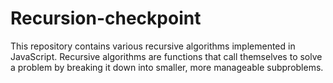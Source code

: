 # Recursion-checkpoint
This repository contains various recursive algorithms implemented in JavaScript. 
Recursive algorithms are functions that call themselves to solve a problem by breaking it down into smaller, more manageable subproblems.
